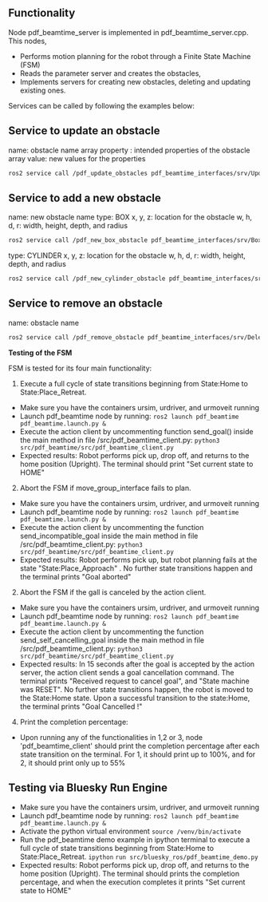 ## Functionality

Node pdf_beamtime_server is implemented in pdf_beamtime_server.cpp. This nodes,
 - Performs motion planning for the robot through a Finite State Machine (FSM)
 - Reads the parameter server and creates the obstacles,
 - Implements servers for creating new obstacles, deleting and updating existing ones. 

Services can be called by following the examples below:

## Service to update an obstacle
name: obstacle name
array property : intended properties of the obstacle
array value: new values for the properties
```bash
ros2 service call /pdf_update_obstacles pdf_beamtime_interfaces/srv/UpdateObstacleMsg '{name: "inbeam_platform", property: ["z", "x"], value: [1.35, 1.0]}'
```

## Service to add a new obstacle 
name: new obstacle name
type: BOX
x, y, z: location for the obstacle
w, h, d, r: width, height, depth, and radius 
```bash
ros2 service call /pdf_new_box_obstacle pdf_beamtime_interfaces/srv/BoxObstacleMsg '{name: "obstacle", type: "BOX", x: 1.5, y: 0.2, z: 0.9, w: 0.3, h: 0.3, d: 0.3}'
```

type: CYLINDER
x, y, z: location for the obstacle
w, h, d, r: width, height, depth, and radius 
```bash
ros2 service call /pdf_new_cylinder_obstacle pdf_beamtime_interfaces/srv/CylinderObstacleMsg '{name: "obstacle2", type: "CYLINDER", x: 1.5, y: 0.2, z: 1.9, h: 0.3, r: 0.10}'
```

## Service to remove an obstacle 
name: obstacle name
```bash
ros2 service call /pdf_remove_obstacle pdf_beamtime_interfaces/srv/DeleteObstacleMsg "{name: 'inbeam_platform'}"
```

**Testing of the FSM**

FSM is tested for its four main functionality:
1. Execute a full cycle of state transitions beginning from State:Home to State:Place_Retreat.
 - Make sure you have the containers ursim, urdriver, and urmoveit running
 - Launch pdf_beamtime node by running:
  `ros2 launch pdf_beamtime pdf_beamtime.launch.py &`
 - Execute the action client by uncommenting function send_goal() inside the main method in file /src/pdf_beamtime_client.py:
  `python3 src/pdf_beamtime/src/pdf_beamtime_client.py `
 -  Expected results: Robot performs pick up, drop off, and returns to the home position (Upright). The terminal should print "Set current state to HOME" 
 
2. Abort the FSM if move_group_interface fails to plan.
 - Make sure you have the containers ursim, urdriver, and urmoveit running
 - Launch pdf_beamtime node by running:
  `ros2 launch pdf_beamtime pdf_beamtime.launch.py &`
 - Execute the action client by uncommenting the function send_incompatible_goal inside the main method in file /src/pdf_beamtime_client.py:
  `python3 src/pdf_beamtime/src/pdf_beamtime_client.py `
 - Expected results: Robot performs pick up, but robot planning fails at the state "State:Place_Approach" . No further state transitions happen and the terminal prints "Goal aborted"
 
2. Abort the FSM if the gall is canceled by the action client.
 - Make sure you have the containers ursim, urdriver, and urmoveit running
 - Launch pdf_beamtime node by running:
  `ros2 launch pdf_beamtime pdf_beamtime.launch.py &`
 - Execute the action client by uncommenting the function send_self_cancelling_goal inside the main method in file /src/pdf_beamtime_client.py:
  `python3 src/pdf_beamtime/src/pdf_beamtime_client.py `
 - Expected results: In 15 seconds after the goal is accepted by the action server, the action client sends a goal cancellation command.  The terminal prints "Received request to cancel goal", and "State machine was RESET". No further state transitions happen, the robot is moved to the State:Home state. Upon a successful transition to the state:Home, the terminal prints "Goal Cancelled !"

4. Print the completion percentage:
- Upon running any of the functionalities in 1,2 or 3, node 'pdf_beamtime_client' should print the completion percentage after each state transition on the terminal. For 1, it should print up to 100%, and for 2, it should print only up to 55%

## Testing via Bluesky Run Engine

 - Make sure you have the containers ursim, urdriver, and urmoveit running
 - Launch pdf_beamtime node by running:
  `ros2 launch pdf_beamtime pdf_beamtime.launch.py &`
 - Activate the python virtual environment 
  `source /venv/bin/activate`
 - Run the pdf_beamtime demo example in ipython terminal to execute a full cycle of state transitions beginning from State:Home to State:Place_Retreat.
  `ipython`
  `run src/bluesky_ros/pdf_beamtime_demo.py`
 - Expected results: Robot performs pick up, drop off, and returns to the home position (Upright). The terminal should prints the completion percentage, and when the execution completes it prints "Set current state to HOME" 
 
